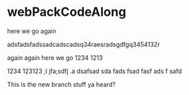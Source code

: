 # webPackCodeAlong


here we go again

adsfadsfadssadcadscadsq34raesradsgdfgq3454132r


again again here we go
1234
1213

1234
123123
;l jfa;sdfj .a
dsafsad
sda
fads
fsad
fasf
ads
f
safd


This is the new branch stuff ya heard?